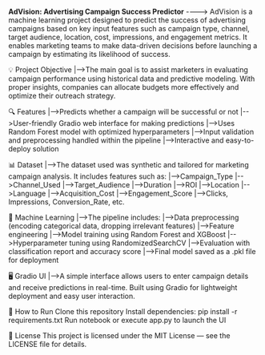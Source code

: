 **AdVision: Advertising Campaign Success Predictor**
----> AdVision is a machine learning project designed to predict the success of advertising campaigns based on key input features such as campaign type, channel, target audience, location, cost, impressions, and engagement metrics. It enables marketing teams to make data-driven decisions before launching a campaign by estimating its likelihood of success.

💡 Project Objective
  |-->The main goal is to assist marketers in evaluating campaign performance using historical data and predictive modeling. With proper insights, companies can allocate budgets more effectively and optimize their outreach strategy.

🔍 Features
  |-->Predicts whether a campaign will be successful or not
  |-->User-friendly Gradio web interface for making predictions
  |-->Uses Random Forest model with optimized hyperparameters
  |-->Input validation and preprocessing handled within the pipeline
  |-->Interactive and easy-to-deploy solution

📊 Dataset
  |-->The dataset used was synthetic and tailored for marketing campaign analysis. It includes features such as:
      |-->Campaign_Type
      |-->Channel_Used
      |-->Target_Audience
      |-->Duration
      |-->ROI
      |-->Location
      |-->Language
      |-->Acquisition_Cost
      |-->Engagement_Score
      |-->Clicks, Impressions, Conversion_Rate, etc.

🧠 Machine Learning
 |-->The pipeline includes:
     |-->Data preprocessing (encoding categorical data, dropping irrelevant features)
     |-->Feature engineering
     |-->Model training using Random Forest and XGBoost
     |-->Hyperparameter tuning using RandomizedSearchCV
     |-->Evaluation with classification report and accuracy score
     |-->Final model saved as a .pkl file for deployment

🖥️ Gradio UI
 |-->A simple interface allows users to enter campaign details and receive predictions in real-time. Built using Gradio for lightweight deployment and easy user interaction.


🚀 How to Run
Clone this repository
Install dependencies:
pip install -r requirements.txt
Run notebook or execute app.py to launch the UI

📜 License
This project is licensed under the MIT License — see the LICENSE file for details.
